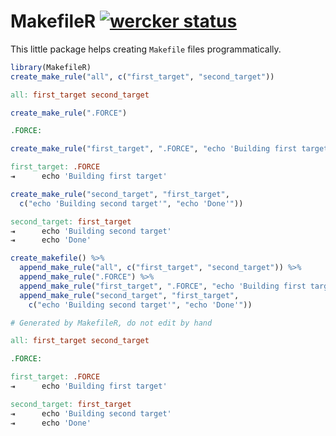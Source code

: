 <!-- README.md is generated from README.Rmd. Please edit that file -->
MakefileR [![wercker status](https://app.wercker.com/status/280c3f12547a0b3fd9d9e812d7fa854f/s/master "wercker status")](https://app.wercker.com/project/bykey/280c3f12547a0b3fd9d9e812d7fa854f)
================================================================================================================================================================================================

This little package helps creating `Makefile` files programmatically.

``` r
library(MakefileR)
create_make_rule("all", c("first_target", "second_target"))
```

``` makefile
all: first_target second_target
```

``` r
create_make_rule(".FORCE")
```

``` makefile
.FORCE: 
```

``` r
create_make_rule("first_target", ".FORCE", "echo 'Building first target'")
```

``` makefile
first_target: .FORCE
⇥      echo 'Building first target'
```

``` r
create_make_rule("second_target", "first_target",
  c("echo 'Building second target'", "echo 'Done'"))
```

``` makefile
second_target: first_target
⇥      echo 'Building second target'
⇥      echo 'Done'
```

``` r
create_makefile() %>%
  append_make_rule("all", c("first_target", "second_target")) %>%
  append_make_rule(".FORCE") %>%
  append_make_rule("first_target", ".FORCE", "echo 'Building first target'") %>%
  append_make_rule("second_target", "first_target",
    c("echo 'Building second target'", "echo 'Done'"))
```

``` makefile
# Generated by MakefileR, do not edit by hand

all: first_target second_target

.FORCE: 

first_target: .FORCE
⇥      echo 'Building first target'

second_target: first_target
⇥      echo 'Building second target'
⇥      echo 'Done'
```
